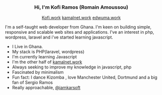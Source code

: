 <h3 align="center">Hi, I'm Kofi Ramos (Romain Amoussou)</h3>
<p align="center">
	<a href="https://kofi.work">Kofi.work</a> <a href="https://kamalnet.work">kamalnet.work</a> <a href="https://edwuma.work">edwuma.work</a>
</p>


<p>I'm a self-taught web developer from Ghana. I'm keen on building simple, responsive and scalable web sites and applications. I've an interest in php, wordpress, laravel and i've started learning javascript. </p>


- I Live in Ghana.
- My stack is PHP(laravel, wordpress)
- I'm currently learning Javascript
- I'm the other half of [kamalnet.work](https://kamalnet.work)
- Always seeking to improve my knowledge in javascript, php
- Fascinated by minimalism
- Fun fact: I dance Kizomba , love Manchester United, Dortmund and a big fan of Sergio Ramos
- Really approachable, [@iamkarsoft](https://twitter.com/iamkarsoft)
